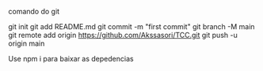 comando do git

git init
git add README.md
git commit -m "first commit"
git branch -M main
git remote add origin https://github.com/Akssasori/TCC.git
git push -u origin main

Use npm i para baixar as depedencias 